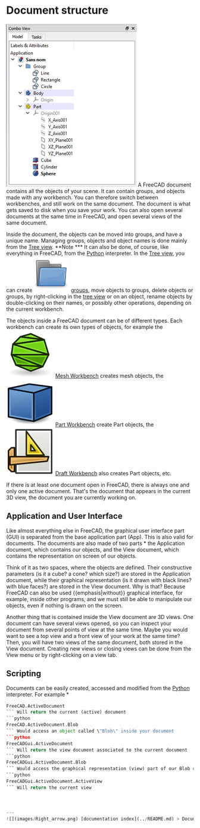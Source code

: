 # Document structure
![](images/Screenshot_treeview.jpg ) A FreeCAD document contains all the objects of your scene. It can contain groups, and objects made with any workbench. You can therefore switch between workbenches, and still work on the same document. The document is what gets saved to disk when you save your work. You can also open several documents at the same time in FreeCAD, and open several views of the same document.

Inside the document, the objects can be moved into groups, and have a unique name. Managing groups, objects and object names is done mainly from the [Tree view](Tree_view.md). **Note   *** It can also be done, of course, like everything in FreeCAD, from the [Python](Python.md) interpreter. In the [Tree view](Tree_view.md), you can create <img alt="" src=images/Std_Group.svg  style="width   *16px;"> [groups](Std_Group.md), move objects to groups, delete objects or groups, by right-clicking in the [tree view](tree_view.md) or on an object, rename objects by double-clicking on their names, or possibly other operations, depending on the current workbench.

The objects inside a FreeCAD document can be of different types. Each workbench can create its own types of objects, for example the <img alt="" src=images/Workbench_Mesh.svg  style="width   *16px;"> [Mesh Workbench](Mesh_Workbench.md) creates mesh objects, the <img alt="" src=images/Workbench_Part.svg  style="width   *16px;"> [Part Workbench](Part_Workbench.md) create Part objects, the <img alt="" src=images/Workbench_Draft.svg  style="width   *16px;"> [Draft Workbench](Draft_Workbench.md) also creates Part objects, etc.

If there is at least one document open in FreeCAD, there is always one and only one active document. That\'s the document that appears in the current 3D view, the document you are currently working on.

## Application and User Interface 

Like almost everything else in FreeCAD, the graphical user interface part (GUI) is separated from the base application part (App). This is also valid for documents. The documents are also made of two parts   * the Application document, which contains our objects, and the View document, which contains the representation on screen of our objects.

Think of it as two spaces, where the objects are defined. Their constructive parameters (is it a cube? a cone? which size?) are stored in the Application document, while their graphical representation (is it drawn with black lines? with blue faces?) are stored in the View document. Why is that? Because FreeCAD can also be used {{emphasis|without}} graphical interface, for example, inside other programs, and we must still be able to manipulate our objects, even if nothing is drawn on the screen.

Another thing that is contained inside the View document are 3D views. One document can have several views opened, so you can inspect your document from several points of view at the same time. Maybe you would want to see a top view and a front view of your work at the same time? Then, you will have two views of the same document, both stored in the View document. Creating new views or closing views can be done from the View menu or by right-clicking on a view tab.

## Scripting

Documents can be easily created, accessed and modified from the [Python](Python.md) interpreter. For example   *  
```python
FreeCAD.ActiveDocument
``` Will return the current (active) document  
```python
FreeCAD.ActiveDocument.Blob
``` Would access an object called \"Blob\" inside your document  
```python
FreeCADGui.ActiveDocument
``` Will return the view document associated to the current document  
```python
FreeCADGui.ActiveDocument.Blob
``` Would access the graphical representation (view) part of our Blob object  
```python
FreeCADGui.ActiveDocument.ActiveView
``` Will return the current view



---
![](images/Right_arrow.png) [documentation index](../README.md) > Document structure
